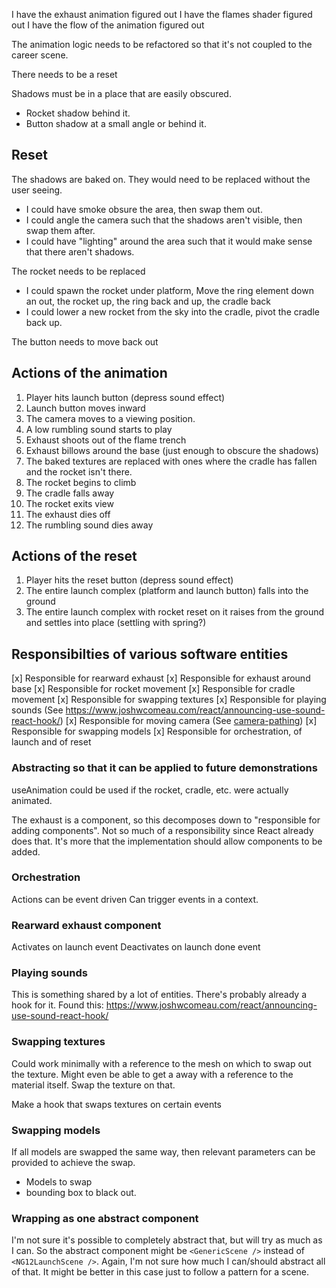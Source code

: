 I have the exhaust animation figured out
I have the flames shader figured out
I have the flow of the animation figured out

The animation logic needs to be refactored so that it's not coupled to the career scene. 

There needs to be a reset

Shadows must be in a place that are easily obscured.
- Rocket shadow behind it.
- Button shadow at a small angle or behind it.

## Reset
The shadows are baked on. They would need to be replaced without the user seeing. 
- I could have smoke obsure the area, then swap them out. 
- I could angle the camera such that the shadows aren't visible, then swap them after.
- I could have "lighting" around the area such that it would make sense that there aren't shadows.

The rocket needs to be replaced
- I could spawn the rocket under platform, Move the ring element down an out, the rocket up, the ring back and up, the cradle back
- I could lower a new rocket from the sky into the cradle, pivot the cradle back up.

The button needs to move back out

## Actions of the animation
1. Player hits launch button (depress sound effect)
2. Launch button moves inward
3. The camera moves to a viewing position.
4. A low rumbling sound starts to play
5. Exhaust shoots out of the flame trench
5. Exhaust billows around the base (just enough to obscure the shadows)
6. The baked textures are replaced with ones where the cradle has fallen and the rocket isn't there.
6. The rocket begins to climb
7. The cradle falls away
8. The rocket exits view
9. The exhaust dies off
10. The rumbling sound dies away

## Actions of the reset
1. Player hits the reset button (depress sound effect)
2. The entire launch complex (platform and launch button) falls into the ground
3. The entire launch complex with rocket reset on it raises from the ground and settles into place (settling with spring?)

## Responsibilties of various software entities
[x] Responsible for rearward exhaust
[x] Responsible for exhaust around base
[x] Responsible for rocket movement
[x] Responsible for cradle movement
[x] Responsible for swapping textures
[x] Responsible for playing sounds (See https://www.joshwcomeau.com/react/announcing-use-sound-react-hook/)
[x] Responsible for moving camera (See [camera-pathing](camera-pathing.md))
[x] Responsible for swapping models
[x] Responsible for orchestration, of launch and of reset

### Abstracting so that it can be applied to future demonstrations
useAnimation could be used if the rocket, cradle, etc. were actually animated.

The exhaust is a component, so this decomposes down to "responsible for adding components". Not so much of a responsibility since React already does that. It's more that the implementation should allow components to be added.

### Orchestration
Actions can be event driven
Can trigger events in a context. 

### Rearward exhaust component
Activates on launch event
Deactivates on launch done event

### Playing sounds 
This is something shared by a lot of entities. There's probably already a hook for it.
Found this: https://www.joshwcomeau.com/react/announcing-use-sound-react-hook/

### Swapping textures
Could work minimally with a reference to the mesh on which to swap out the texture. Might even be able to get a away with a reference to the material itself. Swap the texture on that.

Make a hook that swaps textures on certain events

### Swapping models
If all models are swapped the same way, then relevant parameters can be provided to achieve the swap. 
- Models to swap
- bounding box to black out. 

### Wrapping as one abstract component
I'm not sure it's possible to completely abstract that, but will try as much as I can. So the abstract component might be `<GenericScene />` instead of `<NG12LaunchScene />`. Again, I'm not sure how much I can/should abstract all of that. It might be better in this case just to follow a pattern for a scene. 
